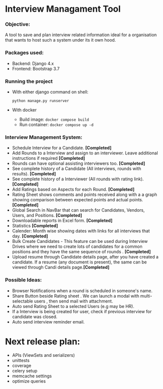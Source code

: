 # Interview Managament Tool

### Objective:

 A tool to save and plan interview related information ideal for a organisation
 that wants to host such a system under its it own hood.

### Packages used:

- Backend: Django 4.x
- Frontend: Bootstrap 3.7

### Running the project
- With either django command on shell:

  `python manage.py runserver`
- With docker
  - Build image:
    `docker compose build`
  - Run container:
    `docker compose up -d`


### Interview Management System:

  - Schedule Interview for a Candidate. **[Completed]**
  - Add Rounds to a Interview and assign to an interviewer. Leave additional instructions if required **[Completed]**
  - Rounds can have optional assisting interviewers too. **[Completed]**
  - See complete history of a Candidate (All interviews, rounds with results). **[Completed]**
  - See complete history of a Interviewer (All rounds with rating link). **[Completed]**
  - Add Ratings based on Aspects for each Round. **[Completed]**
  - Rating Sheet shows comments and points received along with a a graph showing comparison
    between expected points and actual points. **[Completed]**
  - Global Search in NavBar that can search for Candidates, Vendors, Users, and Positions. **[Completed]**
  - Downloadable reports in Excel form. **[Completed]**
  - Statistics **[Completed]**
  - Calender: Month wise showing dates with links for all interviews that day. **[Completed]**
  - Bulk Create Candidates - This feature can be used during Interview Drives where we need to create lots of candidates for a common positions and they have the same sequence of rounds . **[Completed]**
  - Upload resume through Candidate details page, after you have created a candidate. If a resume (any document is present), the same can be viewed through Candi details page.**[Completed]**
  
  ### Possible Ideas:
  - Browser Notifications when a round is scheduled in someone's name.
  - Share Button beside Rating sheet . We can launch a modal with multi-selectable users , then send mail with attachment.
  - Auto send Rating Sheet to a selected Users (e.g may be HR).
  - If a Interview is being created for user, check if previous interview for candidate was closed. 
  - Auto send interview reminder email.

  # Next release plan:
  - APIs (ViewSets and serializers)
  - unittests
  - coverage
  - celery setup
  - memcache settings
  - optimize queries
